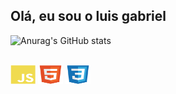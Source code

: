 ## Olá, eu sou o luis gabriel

![Anurag's GitHub stats](https://github-readme-stats.vercel.app/api?username=luisgabriesilva&show_icons=true&theme=dark)

<div style="display: inline_block"><br>
  <img align="center" alt="luisgabriesilva-Js" height="30" width="40" src="https://raw.githubusercontent.com/devicons/devicon/master/icons/javascript/javascript-plain.svg">
  <img align="center" alt="luisgabriesilva-HTML" height="30" width="40" src="https://raw.githubusercontent.com/devicons/devicon/master/icons/html5/html5-original.svg">
  <img align="center" alt="luisgabriesilva-CSS" height="30" width="40" src="https://raw.githubusercontent.com/devicons/devicon/master/icons/css3/css3-original.svg">
</div>
<!---
<div> 
  <a href="https://instagram.com/rafaballerini" target="_blank"><img src="https://img.shields.io/badge/-Instagram-%23E4405F?style=for-the-badge&logo=instagram&logoColor=white" target="_blank"></a>
  <a href = "mailto:contatorafaballerini@gmail.com"><img src="https://img.shields.io/badge/-Gmail-%23333?style=for-the-badge&logo=gmail&logoColor=white" target="_blank"></a>
</div>
luisgabriesilva/luisgabriesilva is a ✨ special ✨ repository because its `README.md` (this file) appears on your GitHub profile.
You can click the Preview link to take a look at your changes.
--->
